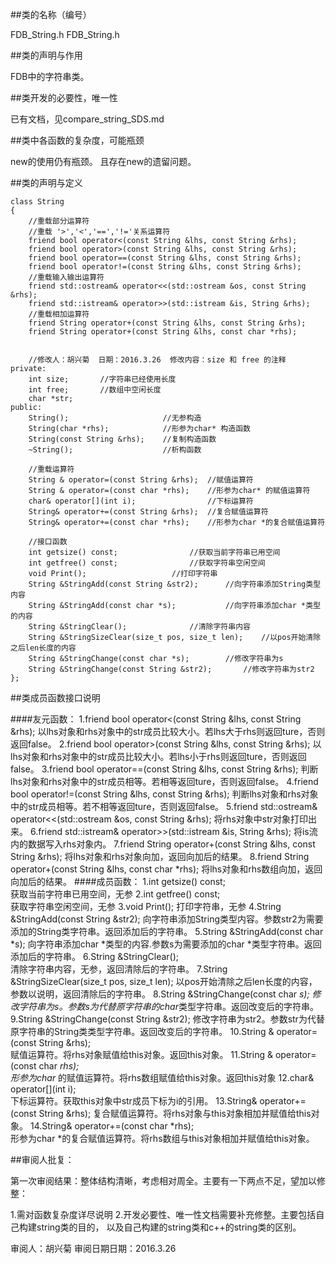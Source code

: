 ##类的名称（编号）

FDB_String.h
FDB_String.h

##类的声明与作用

FDB中的字符串类。

##类开发的必要性，唯一性

已有文档，见compare_string_SDS.md

##类中各函数的复杂度，可能瓶颈

new的使用仍有瓶颈。
且存在new的遗留问题。


##类的声明与定义

```
class String
{
    //重载部分运算符
    //重载 '>','<','==','!='关系运算符
    friend bool operator<(const String &lhs, const String &rhs);
    friend bool operator>(const String &lhs, const String &rhs);
    friend bool operator==(const String &lhs, const String &rhs);
    friend bool operator!=(const String &lhs, const String &rhs);
    //重载输入输出运算符
    friend std::ostream& operator<<(std::ostream &os, const String &rhs);
    friend std::istream& operator>>(std::istream &is, String &rhs);
    //重载相加运算符
    friend String operator+(const String &lhs, const String &rhs);
    friend String operator+(const String &lhs, const char *rhs);

    
    //修改人：胡兴菊  日期：2016.3.26  修改内容：size 和 free 的注释 
private:
    int size; 		//字符串已经使用长度  
    int free;		//数组中空闲长度
    char *str;
public:
    String(); 				      //无参构造
    String(char *rhs); 			  //形参为char* 构造函数
    String(const String &rhs); 	  //复制构造函数
    ~String();  			      //析构函数

    //重载运算符
    String & operator=(const String &rhs); 	//赋值运算符
    String & operator=(const char *rhs); 	//形参为char* 的赋值运算符
    char& operator[](int i);			    //下标运算符
    String& operator+=(const String &rhs); 	//复合赋值运算符
    String& operator+=(const char *rhs); 	//形参为char *的复合赋值运算符

    //接口函数
    int getsize() const; 				//获取当前字符串已用空间
    int getfree() const; 				//获取字符串空闲空间
    void Print(); 					//打印字符串
    String &StringAdd(const String &str2); 		//向字符串添加String类型内容
    String &StringAdd(const char *s); 			//向字符串添加char *类型的内容
    String &StringClear(); 				//清除字符串内容
    String &StringSizeClear(size_t pos, size_t len); 	//以pos开始清除之后len长度的内容
    String &StringChange(const char *s); 		//修改字符串为s
    String &StringChange(const String &str2); 		//修改字符串为str2
};
```

##类成员函数接口说明

####友元函数：
    1.friend bool operator<(const String &lhs, const String &rhs);
        以lhs对象和rhs对象中的str成员比较大小。若lhs大于rhs则返回ture，否则返回false。
    2.friend bool operator>(const String &lhs, const String &rhs);
        以lhs对象和rhs对象中的str成员比较大小。若lhs小于rhs则返回ture，否则返回false。
    3.friend bool operator==(const String &lhs, const String &rhs);
        判断lhs对象和rhs对象中的str成员相等。若相等返回ture，否则返回false。
    4.friend bool operator!=(const String &lhs, const String &rhs);
        判断lhs对象和rhs对象中的str成员相等。若不相等返回ture，否则返回false。
    5.friend std::ostream& operator<<(std::ostream &os, const String &rhs);
        将rhs对象中str对象打印出来。
    6.friend std::istream& operator>>(std::istream &is, String &rhs);
        将is流内的数据写入rhs对象内。
    7.friend String operator+(const String &lhs, const String &rhs);
        将lhs对象和rhs对象向加，返回向加后的结果。
    8.friend String operator+(const String &lhs, const char *rhs);
        将lhs对象和rhs数组向加，返回向加后的结果。
####成员函数：
    1.int getsize() const; 		
        获取当前字符串已用空间，无参
    2.int getfree() const; 	
        获取字符串空闲空间，无参
    3.void Print(); 
        打印字符串，无参
    4.String &StringAdd(const String &str2); 
        向字符串添加String类型内容。参数str2为需要添加的String类字符串。返回添加后的字符串。
    5.String &StringAdd(const char *s); 
        向字符串添加char *类型的内容.参数s为需要添加的char *类型字符串。返回添加后的字符串。
    6.String &StringClear(); 				
        清除字符串内容，无参，返回清除后的字符串。
    7.String &StringSizeClear(size_t pos, size_t len);
        以pos开始清除之后len长度的内容，参数以说明，返回清除后的字符串。
    8.String &StringChange(const char *s); 
        修改字符串为s。参数s为代替原字符串的char*类型字符串。返回改变后的字符串。
    9.String &StringChange(const String &str2); 
        修改字符串为str2。参数str为代替原字符串的String类类型字符串。返回改变后的字符串。
    10.String & operator=(const String &rhs); 	
        赋值运算符。将rhs对象赋值给this对象。返回this对象。
    11.String & operator=(const char *rhs); 	
        形参为char* 的赋值运算符。将rhs数组赋值给this对象。返回this对象
    12.char& operator[](int i);			    
        下标运算符。获取this对象中str成员下标为i的引用。
    13.String& operator+=(const String &rhs);
        复合赋值运算符。将rhs对象与this对象相加并赋值给this对象。
    14.String& operator+=(const char *rhs); 	
        形参为char *的复合赋值运算符。将rhs数组与this对象相加并赋值给this对象。

       


##审阅人批复：

第一次审阅结果：整体结构清晰，考虑相对周全。主要有一下两点不足，望加以修整：

1.需对函数复杂度详尽说明
2.开发必要性、唯一性文档需要补充修整。主要包括自己构建string类的目的，
以及自己构建的string类和c++的string类的区别。


审阅人：胡兴菊     审阅日期日期：2016.3.26

